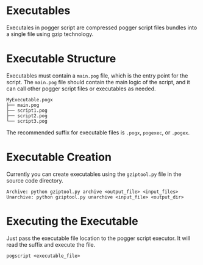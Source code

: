 # Executables
Executales in pogger script are compressed pogger script files bundles into a single file using gzip technology. 

# Executable Structure
Executables must contain a `main.pog` file, which is the entry point for the script.
The `main.pog` file should contain the main logic of the script, and it can call other pogger script files or executables as needed.
```
MyExecutable.pogx
├── main.pog
├── script1.pog
├── script2.pog
└── script3.pog
```
The recommended suffix for executable files is `.pogx`, `pogexec`, or `.pogex`. 

# Executable Creation
Currently you can create executables using the `gziptool.py` file in the source code directory.
```
Archive: python gziptool.py archive <output_file> <input_files> 
Unarchive: python gziptool.py unarchive <input_file> <output_dir>
```
# Executing the Executable
Just pass the executable file location to the pogger script executor. It will read the suffix and execute the file.
```
pogscript <executable_file>
```